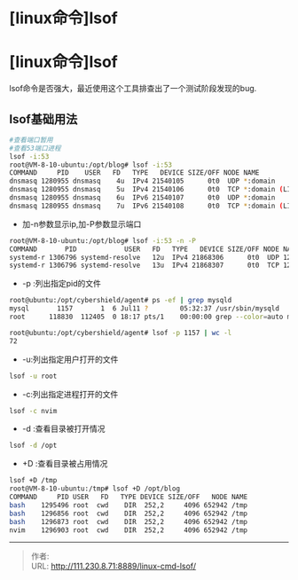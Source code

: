 # [linux命令]lsof


<!--more-->
# [linux命令]lsof
lsof命令是否强大，最近使用这个工具排查出了一个测试阶段发现的bug.
## lsof基础用法
```bash
#查看端口暂用
#查看53端口进程
lsof -i:53
root@VM-8-10-ubuntu:/opt/blog# lsof -i:53
COMMAND     PID    USER   FD   TYPE   DEVICE SIZE/OFF NODE NAME
dnsmasq 1280955 dnsmasq    4u  IPv4 21540105      0t0  UDP *:domain 
dnsmasq 1280955 dnsmasq    5u  IPv4 21540106      0t0  TCP *:domain (LISTEN)
dnsmasq 1280955 dnsmasq    6u  IPv6 21540107      0t0  UDP *:domain 
dnsmasq 1280955 dnsmasq    7u  IPv6 21540108      0t0  TCP *:domain (LISTEN)
```

- 加-n参数显示ip,加-P参数显示端口
```bash
root@VM-8-10-ubuntu:/opt/blog# lsof -i:53 -n -P
COMMAND       PID            USER   FD   TYPE   DEVICE SIZE/OFF NODE NAME
systemd-r 1306796 systemd-resolve   12u  IPv4 21868306      0t0  UDP 127.0.0.53:53 
systemd-r 1306796 systemd-resolve   13u  IPv4 21868307      0t0  TCP 127.0.0.53:53 (LISTEN)
```
- -p :列出指定pid的文件
```bash
root@ubuntu:/opt/cybershield/agent# ps -ef | grep mysqld
mysql       1157       1  6 Jul11 ?        05:32:37 /usr/sbin/mysqld
root      118830  112405  0 18:17 pts/1    00:00:00 grep --color=auto mysqld

root@ubuntu:/opt/cybershield/agent# lsof -p 1157 | wc -l
72
```

- -u:列出指定用户打开的文件
```bash
lsof -u root
```

- -c:列出指定进程打开的文件
```bash
lsof -c nvim
```
- -d :查看目录被打开情况
```bash
lsof -d /opt
```
- +D :查看目录被占用情况
```bash
lsof +D /tmp
root@VM-8-10-ubuntu:/tmp# lsof +D /opt/blog
COMMAND     PID USER   FD   TYPE DEVICE SIZE/OFF   NODE NAME
bash    1295496 root  cwd    DIR  252,2     4096 652942 /tmp
bash    1296856 root  cwd    DIR  252,2     4096 652942 /tmp
bash    1296873 root  cwd    DIR  252,2     4096 652942 /tmp
nvim    1296903 root  cwd    DIR  252,2     4096 652942 /tmp

```


---

> 作者:   
> URL: http://111.230.8.71:8889/linux-cmd-lsof/  


